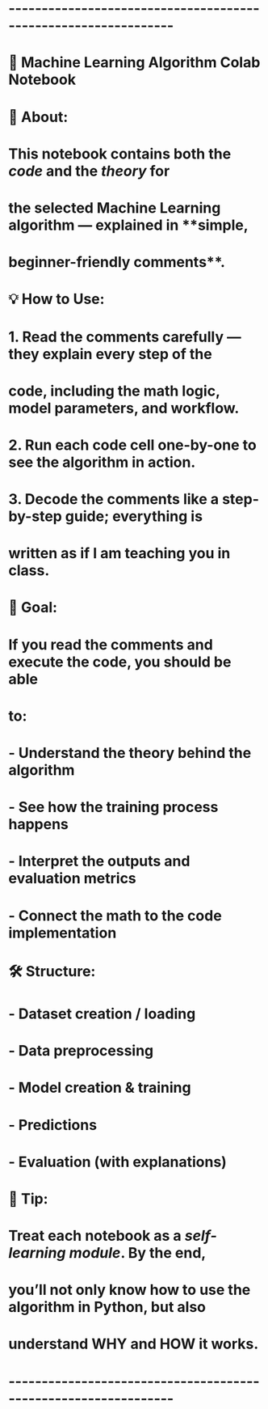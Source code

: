 # ---------------------------------------------------------------
# 📌 Machine Learning Algorithm Colab Notebook
#
# 📖 About:
# This notebook contains both the *code* and the *theory* for
# the selected Machine Learning algorithm — explained in **simple,
# beginner-friendly comments**.
#
# 💡 How to Use:
# 1. Read the comments carefully — they explain every step of the
#    code, including the math logic, model parameters, and workflow.
# 2. Run each code cell one-by-one to see the algorithm in action.
# 3. Decode the comments like a step-by-step guide; everything is
#    written as if I am teaching you in class.
#
# 🎯 Goal:
# If you read the comments and execute the code, you should be able
# to:
#    - Understand the theory behind the algorithm
#    - See how the training process happens
#    - Interpret the outputs and evaluation metrics
#    - Connect the math to the code implementation
#
# 🛠 Structure:
#    - Dataset creation / loading
#    - Data preprocessing
#    - Model creation & training
#    - Predictions
#    - Evaluation (with explanations)
#
# 🚀 Tip:
# Treat each notebook as a *self-learning module*. By the end,
# you’ll not only know how to use the algorithm in Python, but also
# understand WHY and HOW it works.
# ---------------------------------------------------------------
